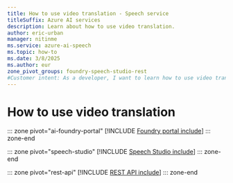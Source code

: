 ```yaml
---
title: How to use video translation - Speech service
titleSuffix: Azure AI services
description: Learn about how to use video translation. 
author: eric-urban
manager: nitinme
ms.service: azure-ai-speech
ms.topic: how-to
ms.date: 3/8/2025
ms.author: eur
zone_pivot_groups: foundry-speech-studio-rest
#Customer intent: As a developer, I want to learn how to use video translation.
---
```


# How to use video translation

::: zone pivot="ai-foundry-portal"
[!INCLUDE [Foundry portal include](./includes/how-to/video-translation/ai-foundry.md)]
::: zone-end

::: zone pivot="speech-studio"
[!INCLUDE [Speech Studio include](./includes/how-to/video-translation/speech-studio.md)]
::: zone-end

::: zone pivot="rest-api"
[!INCLUDE [REST API include](./includes/how-to/video-translation/rest.md)]
::: zone-end
